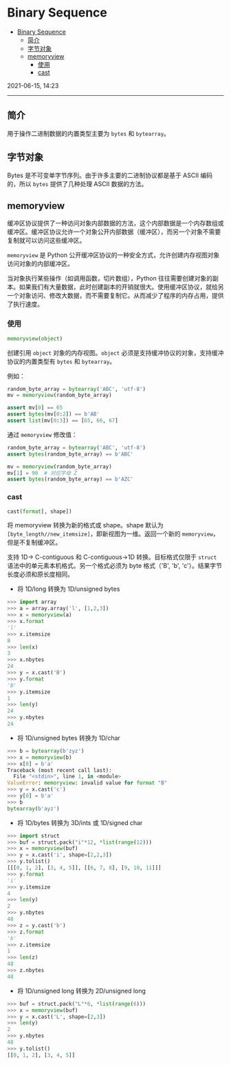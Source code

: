 # Binary Sequence

- [Binary Sequence](#binary-sequence)
  - [简介](#简介)
  - [字节对象](#字节对象)
  - [memoryview](#memoryview)
    - [使用](#使用)
    - [cast](#cast)

2021-06-15, 14:23
***

## 简介

用于操作二进制数据的内置类型主要为 `bytes` 和 `bytearray`。

## 字节对象

Bytes 是不可变单字节序列。由于许多主要的二进制协议都是基于 ASCII 编码的，所以 `bytes` 提供了几种处理 ASCII 数据的方法。



## memoryview

缓冲区协议提供了一种访问对象内部数据的方法，这个内部数据是一个内存数组或缓冲区。缓冲区协议允许一个对象公开内部数据（缓冲区），而另一个对象不需要复制就可以访问这些缓冲区。

`memoryview` 是 Python 公开缓冲区协议的一种安全方式，允许创建内存视图对象访问对象的内部缓冲区。

当对象执行某些操作（如调用函数，切片数组），Python 往往需要创建对象的副本。如果我们有大量数据，此时创建副本的开销就很大。使用缓冲区协议，就给另一个对象访问、修改大数据，而不需要复制它。从而减少了程序的内存占用，提供了执行速度。

### 使用

```py
memoryview(object)
```

创建引用 `object` 对象的内存视图。`object` 必须是支持缓冲协议的对象，支持缓冲协议的内置类型有 `bytes` 和 `bytearray`。

例如：

```py
random_byte_array = bytearray('ABC', 'utf-8')
mv = memoryview(random_byte_array)

assert mv[0] == 65
assert bytes(mv[0:2]) == b'AB'
assert list(mv[0:3]) == [65, 66, 67]
```

通过 `memoryview` 修改值：

```py
random_byte_array = bytearray('ABC', 'utf-8')
assert bytes(random_byte_array) == b'ABC'

mv = memoryview(random_byte_array)
mv[1] = 90  # 对应字母 Z
assert bytes(random_byte_array) == b'AZC'
```

### cast

```py
cast(format[, shape])
```

将 memoryview 转换为新的格式或 shape。shape 默认为 `[byte_length//new_itemsize]`，即新视图为一维。返回一个新的 `memoryview`，但是不复制缓冲区。

支持 1D-> C-contiguous 和 C-contiguous->1D 转换。目标格式仅限于 `struct` 语法中的单元素本机格式。另一个格式必须为 byte 格式（'B', 'b', 'c'）。结果字节长度必须和原长度相同。

- 将 1D/long 转换为 1D/unsigned bytes

```py
>>> import array
>>> a = array.array('l', [1,2,3])
>>> x = memoryview(a)
>>> x.format
'l'
>>> x.itemsize
8
>>> len(x)
3
>>> x.nbytes
24
>>> y = x.cast('B')
>>> y.format
'B'
>>> y.itemsize
1
>>> len(y)
24
>>> y.nbytes
24
```

- 将 1D/unsigned bytes 转换为 1D/char

```py
>>> b = bytearray(b'zyz')
>>> x = memoryview(b)
>>> x[0] = b'a'
Traceback (most recent call last):
  File "<stdin>", line 1, in <module>
ValueError: memoryview: invalid value for format "B"
>>> y = x.cast('c')
>>> y[0] = b'a'
>>> b
bytearray(b'ayz')
```

- 将 1D/bytes 转换为 3D/ints 或 1D/signed char

```py
>>> import struct
>>> buf = struct.pack("i"*12, *list(range(12)))
>>> x = memoryview(buf)
>>> y = x.cast('i', shape=[2,2,3])
>>> y.tolist()
[[[0, 1, 2], [3, 4, 5]], [[6, 7, 8], [9, 10, 11]]]
>>> y.format
'i'
>>> y.itemsize
4
>>> len(y)
2
>>> y.nbytes
48
>>> z = y.cast('b')
>>> z.format
'b'
>>> z.itemsize
1
>>> len(z)
48
>>> z.nbytes
48
```

- 将 1D/unsigned long 转换为 2D/unsigned long

```py
>>> buf = struct.pack("L"*6, *list(range(6)))
>>> x = memoryview(buf)
>>> y = x.cast('L', shape=[2,3])
>>> len(y)
2
>>> y.nbytes
48
>>> y.tolist()
[[0, 1, 2], [3, 4, 5]]
```
